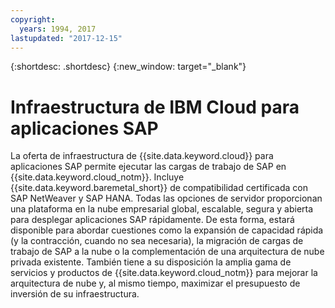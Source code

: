 ```yaml
---
copyright:
  years: 1994, 2017
lastupdated: "2017-12-15"
---
```


{:shortdesc: .shortdesc}
{:new_window: target="_blank"}

# Infraestructura de IBM Cloud para aplicaciones SAP

La oferta de infraestructura de {{site.data.keyword.cloud}} para aplicaciones SAP permite ejecutar las cargas de trabajo de SAP en {{site.data.keyword.cloud_notm}}. Incluye {{site.data.keyword.baremetal_short}} de compatibilidad certificada con SAP NetWeaver y SAP HANA. Todas las opciones de servidor proporcionan una plataforma en la nube empresarial global, escalable, segura y abierta para desplegar aplicaciones SAP rápidamente. De esta forma, estará disponible para abordar cuestiones como la expansión de capacidad rápida (y la contracción, cuando no sea necesaria), la migración de cargas de trabajo de SAP a la nube o la complementación de una arquitectura de nube privada existente. También tiene a su disposición la amplia gama de servicios y productos de {{site.data.keyword.cloud_notm}} para mejorar la arquitectura de nube y, al mismo tiempo, maximizar el presupuesto de inversión de su infraestructura.
